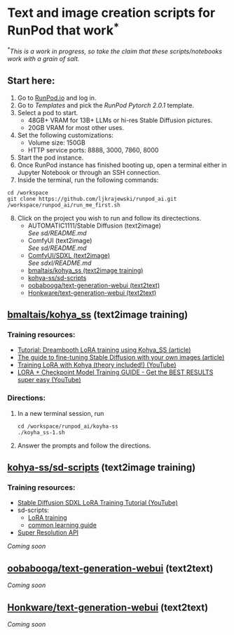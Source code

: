 # Text and image creation scripts for RunPod that work<sup>*</sup>
_<sup>*</sup>This is a work in progress, so take the claim that these scripts/notebooks work with a grain of salt._
## Start here:
1. Go to [RunPod.io](https://runpod.io) and log in.
2. Go to _Templates_ and pick the _RunPod Pytorch 2.0.1_ template.
3. Select a pod to start.  
    - 48GB+ VRAM for 13B+ LLMs or hi-res Stable Diffusion pictures.
    - 20GB VRAM for most other uses.
4. Set the following customizations:
   - Volume size: 150GB
   - HTTP service ports: 8888, 3000, 7860, 8000
5. Start the pod instance.
6. Once RunPod instance has finished booting up, open a terminal either in Jupyter Notebook or through an SSH connection.
7. Inside the terminal, run the following commands:
```
cd /workspace
git clone https://github.com/ljkrajewski/runpod_ai.git
/workspace/runpod_ai/run_me_first.sh
```
8. Click on the project you wish to run and follow its directections.
    - AUTOMATIC1111/Stable Diffusion (text2image)  
_See sd/README.md_ 
    - ComfyUI (text2image)  
_See sd/README.md_
    - [ComfyUI/SDXL (text2image)](#comfyuisdxl-text2image)  
_See sdxl/README.md_
    - [bmaltais/kohya_ss (text2image training)](#bmaltaiskohya_ss-text2image-training)
    - [kohya-ss/sd-scripts](#kohya-sssd-scripts-text2image-training)
    - [oobabooga/text-generation-webui (text2text)](#oobaboogatext-generation-webui-text2text)
    - [Honkware/text-generation-webui (text2text)](#honkwaretext-generation-webui-text2text)
## [bmaltais/kohya_ss](https://github.com/bmaltais/kohya_ss) (text2image training)
### Training resources:
- [Tutorial: Dreambooth LoRA training using Kohya_SS (article)](https://civitai.com/articles/391/tutorial-dreambooth-lora-training-using-kohyass)
- [The guide to fine-tuning Stable Diffusion with your own images (article)](https://tryolabs.com/blog/2022/10/25/the-guide-to-fine-tuning-stable-diffusion-with-your-own-images)
- [Training LoRA with Kohya (theory included!) (YouTube)](https://www.youtube.com/watch?v=xholR62Q2tY)
- [LORA + Checkpoint Model Training GUIDE - Get the BEST RESULTS super easy (YouTube)](https://www.youtube.com/watch?v=j-So4VYTL98)
### Directions:
1. In a new terminal session, run
   ```
   cd /workspace/runpod_ai/koyha-ss
   ./koyha_ss-1.sh
   ```
2. Answer the prompts and follow the directions.
## [kohya-ss/sd-scripts](https://github.com/kohya-ss/sd-scripts/tree/sdxl) (text2image training)
### Training resources:
- [Stable Diffusion SDXL LoRA Training Tutorial (YouTube)](https://www.youtube.com/watch?v=iNwB98P3V0k)
- sd-scripts:
  - [LoRA training](https://github.com/darkstorm2150/sd-scripts/blob/main/docs/train_network_README-en.md)
  - [common learning guide](https://github.com/darkstorm2150/sd-scripts/blob/main/docs/train_README-en.md)
- [Super Resolution API](https://deepai.org/machine-learning-model/torch-srgan)
  
_Coming soon_
## [oobabooga/text-generation-webui](https://github.com/oobabooga/text-generation-webui) (text2text)
_Coming soon_
## [Honkware/text-generation-webui](https://github.com/Honkware/text-generation-webui) (text2text)
_Coming soon_
